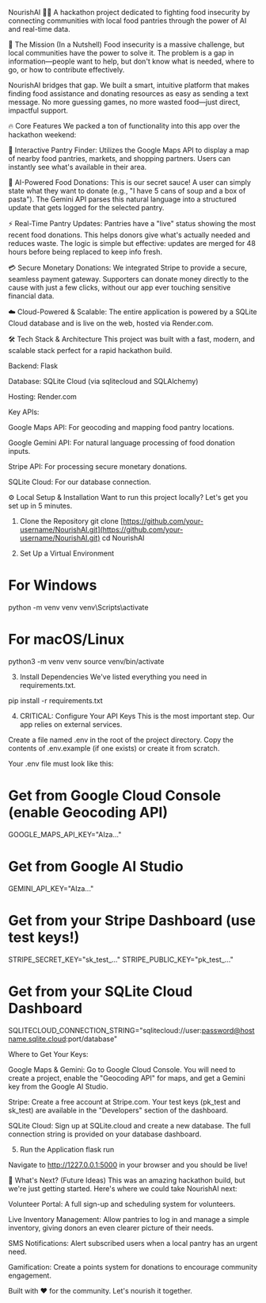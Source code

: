 NourishAI 🥫✨
A hackathon project dedicated to fighting food insecurity by connecting communities with local food pantries through the power of AI and real-time data.

🚀 The Mission (In a Nutshell)
Food insecurity is a massive challenge, but local communities have the power to solve it. The problem is a gap in information—people want to help, but don't know what is needed, where to go, or how to contribute effectively.

NourishAI bridges that gap. We built a smart, intuitive platform that makes finding food assistance and donating resources as easy as sending a text message. No more guessing games, no more wasted food—just direct, impactful support.

🔥 Core Features
We packed a ton of functionality into this app over the hackathon weekend:

📍 Interactive Pantry Finder: Utilizes the Google Maps API to display a map of nearby food pantries, markets, and shopping partners. Users can instantly see what's available in their area.

🤖 AI-Powered Food Donations: This is our secret sauce! A user can simply state what they want to donate (e.g., "I have 5 cans of soup and a box of pasta"). The Gemini API parses this natural language into a structured update that gets logged for the selected pantry.

⚡️ Real-Time Pantry Updates: Pantries have a "live" status showing the most recent food donations. This helps donors give what's actually needed and reduces waste. The logic is simple but effective: updates are merged for 48 hours before being replaced to keep info fresh.

💳 Secure Monetary Donations: We integrated Stripe to provide a secure, seamless payment gateway. Supporters can donate money directly to the cause with just a few clicks, without our app ever touching sensitive financial data.

☁️ Cloud-Powered & Scalable: The entire application is powered by a SQLite Cloud database and is live on the web, hosted via Render.com.

🛠️ Tech Stack & Architecture
This project was built with a fast, modern, and scalable stack perfect for a rapid hackathon build.

Backend: Flask

Database: SQLite Cloud (via sqlitecloud and SQLAlchemy)

Hosting: Render.com

Key APIs:

Google Maps API: For geocoding and mapping food pantry locations.

Google Gemini API: For natural language processing of food donation inputs.

Stripe API: For processing secure monetary donations.

SQLite Cloud: For our database connection.

⚙️ Local Setup & Installation
Want to run this project locally? Let's get you set up in 5 minutes.

1. Clone the Repository
git clone [https://github.com/your-username/NourishAI.git](https://github.com/your-username/NourishAI.git)
cd NourishAI

2. Set Up a Virtual Environment
# For Windows
python -m venv venv
venv\Scripts\activate

# For macOS/Linux
python3 -m venv venv
source venv/bin/activate

3. Install Dependencies
We've listed everything you need in requirements.txt.

pip install -r requirements.txt

4. CRITICAL: Configure Your API Keys
This is the most important step. Our app relies on external services.

Create a file named .env in the root of the project directory. Copy the contents of .env.example (if one exists) or create it from scratch.

Your .env file must look like this:

# Get from Google Cloud Console (enable Geocoding API)
GOOGLE_MAPS_API_KEY="AIza..."

# Get from Google AI Studio
GEMINI_API_KEY="AIza..."

# Get from your Stripe Dashboard (use test keys!)
STRIPE_SECRET_KEY="sk_test_..."
STRIPE_PUBLIC_KEY="pk_test_..."

# Get from your SQLite Cloud Dashboard
SQLITECLOUD_CONNECTION_STRING="sqlitecloud://user:password@hostname.sqlite.cloud:port/database"

Where to Get Your Keys:

Google Maps & Gemini: Go to Google Cloud Console. You will need to create a project, enable the "Geocoding API" for maps, and get a Gemini key from the Google AI Studio.

Stripe: Create a free account at Stripe.com. Your test keys (pk_test and sk_test) are available in the "Developers" section of the dashboard.

SQLite Cloud: Sign up at SQLite.cloud and create a new database. The full connection string is provided on your database dashboard.

5. Run the Application
flask run

Navigate to http://1227.0.0.1:5000 in your browser and you should be live!

🚀 What's Next? (Future Ideas)
This was an amazing hackathon build, but we're just getting started. Here's where we could take NourishAI next:

Volunteer Portal: A full sign-up and scheduling system for volunteers.

Live Inventory Management: Allow pantries to log in and manage a simple inventory, giving donors an even clearer picture of their needs.

SMS Notifications: Alert subscribed users when a local pantry has an urgent need.

Gamification: Create a points system for donations to encourage community engagement.

Built with ❤️ for the community. Let's nourish it together.